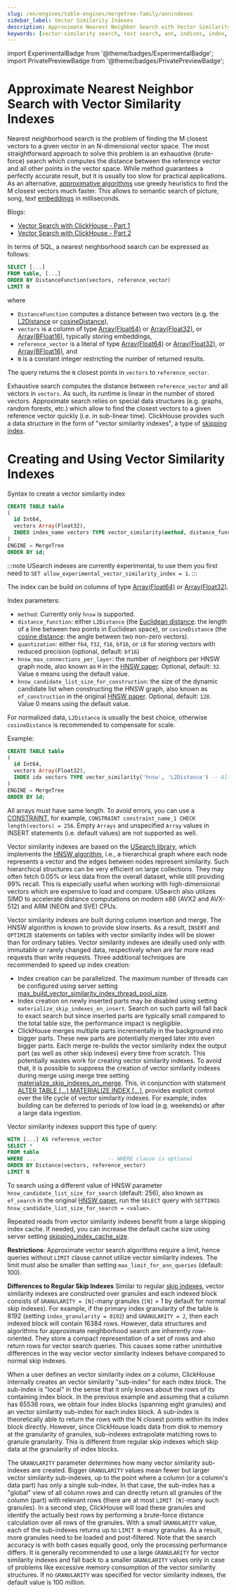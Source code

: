 ```yaml
---
slug: /en/engines/table-engines/mergetree-family/annindexes
sidebar_label: Vector Similarity Indexes
description: Approximate Nearest Neighbor Search with Vector Similarity Indexes
keywords: [vector-similarity search, text search, ann, indices, index, nearest neighbour]
---
```


import ExperimentalBadge from '@theme/badges/ExperimentalBadge';
import PrivatePreviewBadge from '@theme/badges/PrivatePreviewBadge';

# Approximate Nearest Neighbor Search with Vector Similarity Indexes

<ExperimentalBadge/>
<PrivatePreviewBadge/>

Nearest neighborhood search is the problem of finding the M closest vectors to a given vector in an N-dimensional vector space. The most
straightforward approach to solve this problem is an exhaustive (brute-force) search which computes the distance between the reference
vector and all other points in the vector space. While method guarantees a perfectly accurate result, but it is usually too slow for
practical applications. As an alternative, [approximative algorithms](https://github.com/erikbern/ann-benchmarks) use greedy heuristics to
find the M closest vectors much faster. This allows to semantic search of picture, song, text
[embeddings](https://cloud.google.com/architecture/overview-extracting-and-serving-feature-embeddings-for-machine-learning) in milliseconds.

Blogs:
- [Vector Search with ClickHouse - Part 1](https://clickhouse.com/blog/vector-search-clickhouse-p1)
- [Vector Search with ClickHouse - Part 2](https://clickhouse.com/blog/vector-search-clickhouse-p2)


In terms of SQL, a nearest neighborhood search can be expressed as follows:

``` sql
SELECT [...]
FROM table, [...]
ORDER BY DistanceFunction(vectors, reference_vector)
LIMIT N
```

where
- `DistanceFunction` computes a distance between two vectors (e.g. the
  [L2Distance](../../../sql-reference/functions/distance-functions.md#L2Distance) or
  [cosineDistance](../../../sql-reference/functions/distance-functions.md#cosineDistance)),
- `vectors` is a column of type [Array(Float64)](../../../sql-reference/data-types/array.md) or
  [Array(Float32)](../../../sql-reference/data-types/array.md), or [Array(BFloat16)](../../../sql-reference/data-types/array.md), typically
  storing embeddings,
- `reference_vector` is a literal of type [Array(Float64)](../../../sql-reference/data-types/array.md) or
  [Array(Float32)](../../../sql-reference/data-types/array.md), or [Array(BFloat16)](../../../sql-reference/data-types/array.md), and
- `N` is a constant integer restricting the number of returned results.

The query returns the `N` closest points in `vectors` to `reference_vector`.

Exhaustive search computes the distance between `reference_vector` and all vectors in `vectors`. As such, its runtime is linear in the
number of stored vectors. Approximate search relies on special data structures (e.g. graphs, random forests, etc.) which allow to find the
closest vectors to a given reference vector quickly (i.e. in sub-linear time). ClickHouse provides such a data structure in the form of
"vector similarity indexes", a type of [skipping index](mergetree.md#table_engine-mergetree-data_skipping-indexes).

# Creating and Using Vector Similarity Indexes

Syntax to create a vector similarity index

```sql
CREATE TABLE table
(
  id Int64,
  vectors Array(Float32),
  INDEX index_name vectors TYPE vector_similarity(method, distance_function[, quantization, hnsw_max_connections_per_layer, hnsw_candidate_list_size_for_construction]) [GRANULARITY N]
)
ENGINE = MergeTree
ORDER BY id;
```

:::note
USearch indexes are currently experimental, to use them you first need to `SET allow_experimental_vector_similarity_index = 1`.
:::

The index can be build on columns of type [Array(Float64)](../../../sql-reference/data-types/array.md) or
[Array(Float32)](../../../sql-reference/data-types/array.md).

Index parameters:
- `method`: Currently only `hnsw` is supported.
- `distance_function`: either `L2Distance` (the [Euclidean distance](https://en.wikipedia.org/wiki/Euclidean_distance): the length of a line
  between two points in Euclidean space), or `cosineDistance` (the [cosine
  distance](https://en.wikipedia.org/wiki/Cosine_similarity#Cosine_distance): the angle between two non-zero vectors).
- `quantization`: either `f64`, `f32`, `f16`, `bf16`, or `i8` for storing vectors with reduced precision (optional, default: `bf16`)
- `hnsw_max_connections_per_layer`: the number of neighbors per HNSW graph node, also known as `M` in the [HNSW
  paper](https://doi.org/10.1109/TPAMI.2018.2889473). Optional, default: `32`. Value `0` means using the default value.
- `hnsw_candidate_list_size_for_construction`: the size of the dynamic candidate list when constructing the HNSW graph, also known as
  `ef_construction` in the original [HNSW paper](https://doi.org/10.1109/TPAMI.2018.2889473). Optional, default: `128`. Value 0 means using
  the default value.

For normalized data, `L2Distance` is usually the best choice, otherwise `cosineDistance` is recommended to compensate for scale.

Example:

```sql
CREATE TABLE table
(
  id Int64,
  vectors Array(Float32),
  INDEX idx vectors TYPE vector_similarity('hnsw', 'L2Distance') -- Alternative syntax: TYPE vector_similarity(hnsw, L2Distance)
)
ENGINE = MergeTree
ORDER BY id;
```

All arrays must have same length. To avoid errors, you can use a
[CONSTRAINT](/docs/en/sql-reference/statements/create/table.md#constraints), for example, `CONSTRAINT constraint_name_1 CHECK
length(vectors) = 256`. Empty `Arrays` and unspecified `Array` values in INSERT statements (i.e. default values) are not supported as well.

Vector similarity indexes are based on the [USearch library](https://github.com/unum-cloud/usearch), which implements the [HNSW
algorithm](https://arxiv.org/abs/1603.09320), i.e., a hierarchical graph where each node represents a vector and the edges between nodes
represent similarity. Such hierarchical structures can be very efficient on large collections. They may often fetch 0.05% or less data from
the overall dataset, while still providing 99% recall. This is especially useful when working with high-dimensional vectors which are
expensive to load and compare. USearch also utilizes SIMD to accelerate distance computations on modern x86 (AVX2 and AVX-512) and ARM (NEON
and SVE) CPUs.

Vector similarity indexes are built during column insertion and merge. The HNSW algorithm is known to provide slow inserts. As a result,
`INSERT` and `OPTIMIZE` statements on tables with vector similarity index will be slower than for ordinary tables. Vector similarity indexes
are ideally used only with immutable or rarely changed data, respectively when are far more read requests than write requests. Three
additional techniques are recommended to speed up index creation:
- Index creation can be parallelized. The maximum number of threads can be configured using server setting
  [max_build_vector_similarity_index_thread_pool_size](../../../operations/server-configuration-parameters/settings.md#server_configuration_parameters_max_build_vector_similarity_index_thread_pool_size).
- Index creation on newly inserted parts may be disabled using setting `materialize_skip_indexes_on_insert`. Search on such parts will fall
  back to exact search but since inserted parts are typically small compared to the total table size, the performance impact is negligible.
- ClickHouse merges multiple parts incrementally in the background into bigger parts. These new parts are potentially merged later into even
  bigger parts. Each merge re-builds the vector similarity index the output part (as well as other skip indexes) every time from
  scratch. This potentially wastes work for creating vector similarity indexes. To avoid that, it is possible to suppress the creation of
  vector similarity indexes during merge using merge tree setting
  [materialize_skip_indexes_on_merge](../../../operations/settings/merge-tree-settings.md#materialize_skip_indexes_on_merge). This, in
  conjunction with statement [ALTER TABLE \[...\] MATERIALIZE INDEX
  \[...\]](../../../sql-reference/statements/alter/skipping-index.md#materialize-index), provides explicit control over the life cycle of
  vector similarity indexes. For example, index building can be deferred to periods of low load (e.g. weekends) or after a large data
  ingestion.

Vector similarity indexes support this type of query:

``` sql
WITH [...] AS reference_vector
SELECT *
FROM table
WHERE ...                       -- WHERE clause is optional
ORDER BY Distance(vectors, reference_vector)
LIMIT N
```

To search using a different value of HNSW parameter `hnsw_candidate_list_size_for_search` (default: 256), also known as `ef_search` in the
original [HNSW paper](https://doi.org/10.1109/TPAMI.2018.2889473), run the `SELECT` query with `SETTINGS hnsw_candidate_list_size_for_search
= <value>`.

Repeated reads from vector similarity indexes benefit from a large skipping index cache. If needed, you can increase the default cache size
using server setting [skipping_index_cache_size](../../../operations/server-configuration-parameters/settings.md#skipping_index_cache_size).

**Restrictions**: Approximate vector search algorithms require a limit, hence queries without `LIMIT` clause cannot utilize vector
similarity indexes. The limit must also be smaller than setting `max_limit_for_ann_queries` (default: 100).

**Differences to Regular Skip Indexes** Similar to regular [skip indexes](https://clickhouse.com/docs/en/optimize/skipping-indexes), vector
similarity indexes are constructed over granules and each indexed block consists of `GRANULARITY = [N]`-many granules (`[N]` = 1 by default
for normal skip indexes). For example, if the primary index granularity of the table is 8192 (setting `index_granularity = 8192`) and
`GRANULARITY = 2`, then each indexed block will contain 16384 rows. However, data structures and algorithms for approximate neighborhood
search are inherently row-oriented. They store a compact representation of a set of rows and also return rows for vector search queries.
This causes some rather unintuitive differences in the way vector vector similarity indexes behave compared to normal skip indexes.

When a user defines an vector similarity index on a column, ClickHouse internally creates an vector similarity "sub-index" for each index
block. The sub-index is "local" in the sense that it only knows about the rows of its containing index block. In the previous example and
assuming that a column has 65536 rows, we obtain four index blocks (spanning eight granules) and an vector similarity sub-index for each
index block. A sub-index is theoretically able to return the rows with the N closest points within its index block directly. However, since
ClickHouse loads data from disk to memory at the granularity of granules, sub-indexes extrapolate matching rows to granule granularity. This
is different from regular skip indexes which skip data at the granularity of index blocks.

The `GRANULARITY` parameter determines how many vector similarity sub-indexes are created. Bigger `GRANULARITY` values mean fewer but larger
vector similarity sub-indexes, up to the point where a column (or a column's data part) has only a single sub-index. In that case, the
sub-index has a "global" view of all column rows and can directly return all granules of the column (part) with relevant rows (there are at
most `LIMIT [N]`-many such granules). In a second step, ClickHouse will load these granules and identify the actually best rows by
performing a brute-force distance calculation over all rows of the granules. With a small `GRANULARITY` value, each of the sub-indexes
returns up to `LIMIT N`-many granules. As a result, more granules need to be loaded and post-filtered. Note that the search accuracy is with
both cases equally good, only the processing performance differs. It is generally recommended to use a large `GRANULARITY` for vector
similarity indexes and fall back to a smaller `GRANULARITY` values only in case of problems like excessive memory consumption of the vector
similarity structures. If no `GRANULARITY` was specified for vector similarity indexes, the default value is 100 million.
